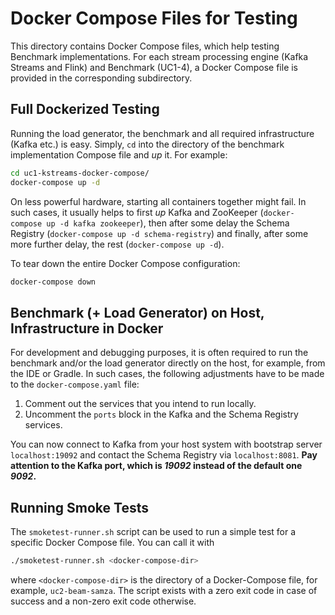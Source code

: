 # Docker Compose Files for Testing

This directory contains Docker Compose files, which help testing Benchmark implementations.
For each stream processing engine (Kafka Streams and Flink) and Benchmark (UC1-4), a Docker Compose file is provided
in the corresponding subdirectory.

## Full Dockerized Testing

Running the load generator, the benchmark and all required infrastructure (Kafka etc.) is easy. Simply, `cd` into the
directory of the benchmark implementation Compose file and *up* it.
For example:

```sh
cd uc1-kstreams-docker-compose/
docker-compose up -d
```

On less powerful hardware, starting all containers together might fail. In such cases, it usually helps to first *up*
Kafka and ZooKeeper (`docker-compose up -d kafka zookeeper`), then after some delay the Schema Registry
(`docker-compose up -d schema-registry`) and finally, after some more further delay, the rest (`docker-compose up -d`).

To tear down the entire Docker Compose configuration:

```sh
docker-compose down
```

## Benchmark (+ Load Generator) on Host, Infrastructure in Docker

For development and debugging purposes, it is often required to run the benchmark and/or the load generator directly on
the host, for example, from the IDE or Gradle. In such cases, the following adjustments have to be made to the
`docker-compose.yaml` file:

1. Comment out the services that you intend to run locally.
2. Uncomment the `ports` block in the Kafka and the Schema Registry services.

You can now connect to Kafka from your host system with bootstrap server `localhost:19092` and contact the Schema
Registry via `localhost:8081`. **Pay attention to the Kafka port, which is *19092* instead of the default one *9092*.**

## Running Smoke Tests

The `smoketest-runner.sh` script can be used to run a simple test for a specific Docker Compose file. You can call it with

```sh
./smoketest-runner.sh <docker-compose-dir>
```

where `<docker-compose-dir>` is the directory of a Docker-Compose file, for example, `uc2-beam-samza`. The script exists with a zero exit code in case of success and a non-zero exit code otherwise.
